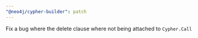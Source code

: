 ```yaml
---
"@neo4j/cypher-builder": patch
---
```


Fix a bug where the delete clause where not being attached to `Cypher.Call`
